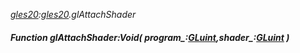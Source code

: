 _[gles20](../../modules/gles20/gles20-module.md):[gles20](../../modules/gles20/gles20-module.md).glAttachShader_
##### Function glAttachShader:Void( program_:[GLuint](../../modules/gles20/gles20-gluint.md),shader_:[GLuint](../../modules/gles20/gles20-gluint.md) )
